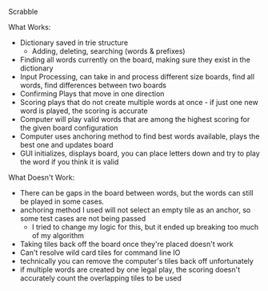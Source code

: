Scrabble 

What Works: 
- Dictionary saved in trie structure
    - Adding, deleting, searching (words & prefixes) 
- Finding all words currently on the board, making sure they exist in the dictionary
- Input Processing, can take in and process different size boards, find all words, find differences between two boards
- Confirming Plays that move in one direction 
- Scoring plays that do not create multiple words at once - if just one new word is played, the scoring is accurate
- Computer will play valid words that are among the highest scoring for the given board configuration
- Computer uses anchoring method to find best words available, plays the best one and updates board
- GUI initializes, displays board, you can place letters down and try to play the word if you think it is valid


What Doesn't Work: 
- There can be gaps in the board between words, but the words can still be played in some cases. 
- anchoring method I used will not select an empty tile as an anchor, so some test cases are not being passed 
    - I tried to change my logic for this, but it ended up breaking too much of my algorithm
- Taking tiles back off the board once they're placed doesn't work
- Can't resolve wild card tiles for command line IO
- technically you can remove the computer's tiles back off unfortunately 
- if multiple words are created by one legal play, the scoring doesn't accurately count the overlapping tiles to be used

